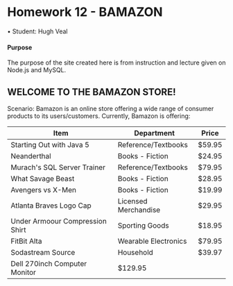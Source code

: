 # Homework 12 - BAMAZON
• Student: Hugh Veal

#### Purpose
The purpose of the site created here is from instruction and lecture given on Node.js and MySQL. 

## WELCOME TO THE BAMAZON STORE!

Scenario: Bamazon is an online store offering a wide range of consumer products to its users/customers.
Currently, Bamazon is offering:

Item | Department | Price
-----|------------|------
Starting Out with Java 5 | Reference/Textbooks | $59.95
Neanderthal | Books - Fiction | $24.95
Murach's SQL Server Trainer | Reference/Textbooks | $79.95
What Savage Beast | Books - Fiction | $28.95
Avengers vs X-Men | Books - Fiction | $19.99
Atlanta Braves Logo Cap | Licensed Merchandise | $29.95
Under Armoour Compression Shirt | Sporting Goods | $18.95
FitBit Alta | Wearable Electronics | $79.95
Sodastream Source | Household | $39.97
Dell 270inch Computer Monitor | $129.95



